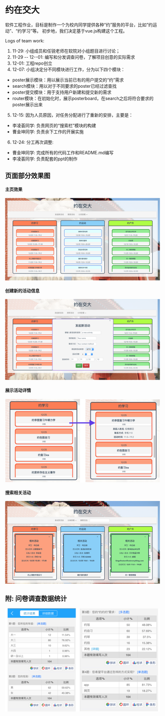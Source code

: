 # 约在交大
软件工程作业，目标是制作一个为校内同学提供各种“约”服务的平台，比如“约运动”、“约学习”等。
初步地，我们决定基于vue.js构建这个工程。

Logs of team work:

1. 11-29: 小组成员和任锐老师在软院对小组题目进行讨论；
2. 11-29 -- 12--01: 编写和分发调查问卷，了解项目创意的实际需求
3. 12-01: 工程repo创立
4. 12-07: 小组决定分不同模块进行工作，分为以下四个模块：
* poster展示模块：用以展示当前已有的用户提交的“约”需求
* search模块：用以对于不同要求的poster已经过滤查找
* poster提交模块：用于支持用户新建和提交新的需求
* router模块：在初始化时，展示posterboard，在search之后将符合要求的poster展示出来
5. 12-15: 因为人员原因，对任务分配进行了重新的安排，主要是：
* 李凌荟同学: 负责网页的“搜索栏”模块的构建
* 曹金坤同学: 负责余下工作的开展实施
6. 12-24: 分工再次调整:
* 曹金坤同学: 完成所有的代码工作和README.md编写
* 李凌荟同学: 负责配套的ppt的制作

## 页面部分效果图

#### 主页效果
![The home page](./supply/threeboard.png)

#### 创建新的活动信息
![Create new poster](./supply/commitNewPoster.png)

#### 展示活动详情
![Show details](./supply/detailShown.png)

#### 搜索相关活动
![Search posters](./supply/searchPoster.png)

## 附: 问卷调查数据统计

![questionaire](./supply/questionaire.png)
